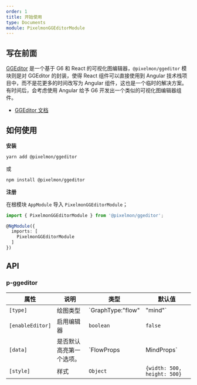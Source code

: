 ```yaml
---
order: 1
title: 开始使用
type: Documents
module: PixelmonGGEditorModule
---
```


## 写在前面

[GGEditor](https://github.com/gaoli/GGEditor) 是一个基于 G6 和 React 的可视化图编辑器，`@pixelmon/ggeditor` 模块则是对 GGEditor 的封装，使得 React 组件可以直接使用到 Angular 技术栈项目中，而不是花更多的时间改写为 Angular 组件，这也是一个临时的解决方案。有时间后，会考虑使用 Angular 给予 G6 开发出一个类似的可视化图编辑器组件。


- [GGEditor 文档](https://github.com/gaoli/GGEditor/blob/master/docs/README.zh-CN.md)


## 如何使用

**安装**

```bash
yarn add @pixelmon/ggeditor 
```

或

```bash
npm install @pixelmon/ggeditor 
```


**注册**

在根模块 `AppModule` 导入 `PixelmonGGEditorModule`；

```ts
import { PixelmonGGEditorModule } from '@pixelmon/ggeditor';

@NgModule({
  imports: [
    PixelmonGGEditorModule
  ]
})
```



## API
 
### p-ggeditor

| 属性             | 说明                     | 类型                        | 默认值                      |
|------------------|--------------------------|-----------------------------|-----------------------------|
| `[type]`         | 绘图类型                 | `GraphType:"flow" | "mind"` | `flow`                      |
| `[enableEditor]` | 启用编辑器               | `boolean`                   | `false`                          |
| `[data]`         | 是否默认高亮第一个选项。 | `FlowProps | MindProps`     | -                           |
| `[style]`        | 样式                     | `Object`                    | `{width: 500, height: 500}` |

